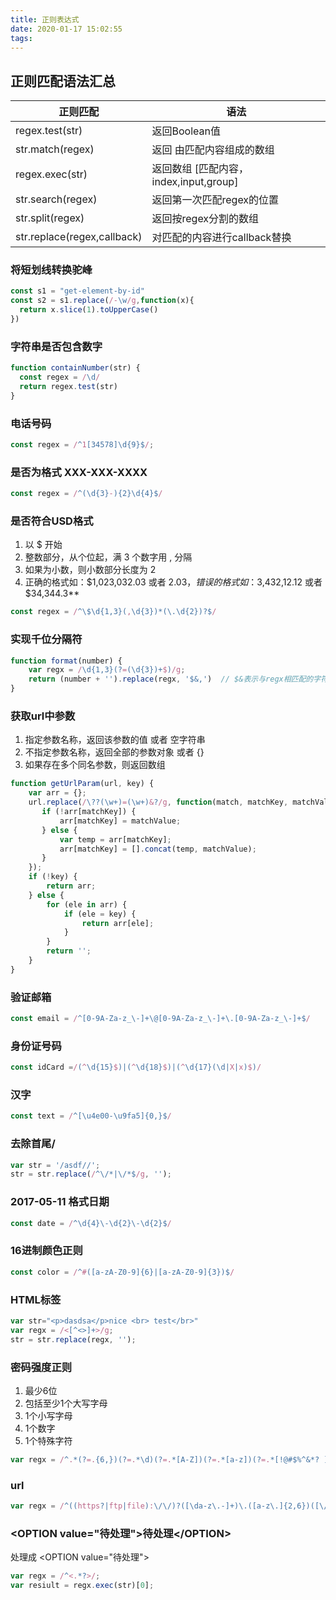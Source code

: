 ```yaml
---
title: 正则表达式
date: 2020-01-17 15:02:55
tags:
---
```


## 正则匹配语法汇总
| 正则匹配          | 语法                                    |
|-------------------|-----------------------------------------|
| regex.test(str)   | 返回Boolean值                           |
| str.match(regex)  | 返回 由匹配内容组成的数组               |
| regex.exec(str)   | 返回数组  [匹配内容，index,input,group] |
| str.search(regex) | 返回第一次匹配regex的位置               |
| str.split(regex)  | 返回按regex分割的数组                   |
| str.replace(regex,callback)  | 对匹配的内容进行callback替换                 |


<!-- more -->
### 将短划线转换驼峰
```js
const s1 = "get-element-by-id"
const s2 = s1.replace(/-\w/g,function(x){
  return x.slice(1).toUpperCase()
})
```

### 字符串是否包含数字
```js
function containNumber(str) {
  const regex = /\d/
  return regex.test(str)
}
```

### 电话号码
```js
const regex = /^1[34578]\d{9}$/;
```

### 是否为格式 XXX-XXX-XXXX
```js
const regex = /^(\d{3}-){2}\d{4}$/
```

### 是否符合USD格式
1. 以 $ 开始
2. 整数部分，从个位起，满 3 个数字用 , 分隔
3. 如果为小数，则小数部分长度为 2
4. 正确的格式如：$1,023,032.03 或者 $2.03，错误的格式如：$3,432,12.12 或者 $34,344.3**
```js
const regex = /^\$\d{1,3}(,\d{3})*(\.\d{2})?$/
```

### **实现千位分隔符**

```js
function format(number) {
    var regx = /\d{1,3}(?=(\d{3})+$)/g;
    return (number + '').replace(regx, '$&,')  // $&表示与regx相匹配的字符串
}
```

### **获取url中参数**
1. 指定参数名称，返回该参数的值 或者 空字符串
2. 不指定参数名称，返回全部的参数对象 或者 {}
3. 如果存在多个同名参数，则返回数组
```js
function getUrlParam(url, key) {
    var arr = {};
    url.replace(/\??(\w+)=(\w+)&?/g, function(match, matchKey, matchValue) {
       if (!arr[matchKey]) {
           arr[matchKey] = matchValue;
       } else {
           var temp = arr[matchKey];
           arr[matchKey] = [].concat(temp, matchValue);
       }
    });
    if (!key) {
        return arr;
    } else {
        for (ele in arr) {
            if (ele = key) {
                return arr[ele];
            }
        }
        return '';
    }
}
```

### 验证邮箱
```js
const email = /^[0-9A-Za-z_\-]+\@[0-9A-Za-z_\-]+\.[0-9A-Za-z_\-]+$/
```

### 身份证号码
```js
const idCard =/(^\d{15}$)|(^\d{18}$)|(^\d{17}(\d|X|x)$)/
```

### 汉字
```js
const text = /^[\u4e00-\u9fa5]{0,}$/
```

### 去除首尾/
```js
var str = '/asdf//';
str = str.replace(/^\/*|\/*$/g, '');
```

### 2017-05-11 格式日期
```js
const date = /^\d{4}\-\d{2}\-\d{2}$/
```


### 16进制颜色正则
```js
const color = /^#([a-zA-Z0-9]{6}|[a-zA-Z0-9]{3})$/
```

### **HTML标签**
```js
var str="<p>dasdsa</p>nice <br> test</br>"
var regx = /<[^<>]+>/g;
str = str.replace(regx, '');
```

### 密码强度正则
1. 最少6位
2. 包括至少1个大写字母
3. 1个小写字母
4. 1个数字
5. 1个特殊字符
```js
var regx = /^.*(?=.{6,})(?=.*\d)(?=.*[A-Z])(?=.*[a-z])(?=.*[!@#$%^&*? ]).*$/;
```

### url
```js
var regx = /^((https?|ftp|file):\/\/)?([\da-z\.-]+)\.([a-z\.]{2,6})([\/\w \.-]*)*\/?$/;
```

### \<OPTION value="待处理">待处理\</OPTION>
处理成 \<OPTION value="待处理">
```js
var regx = /^<.*?>/;
var resiult = regx.exec(str)[0];
```
